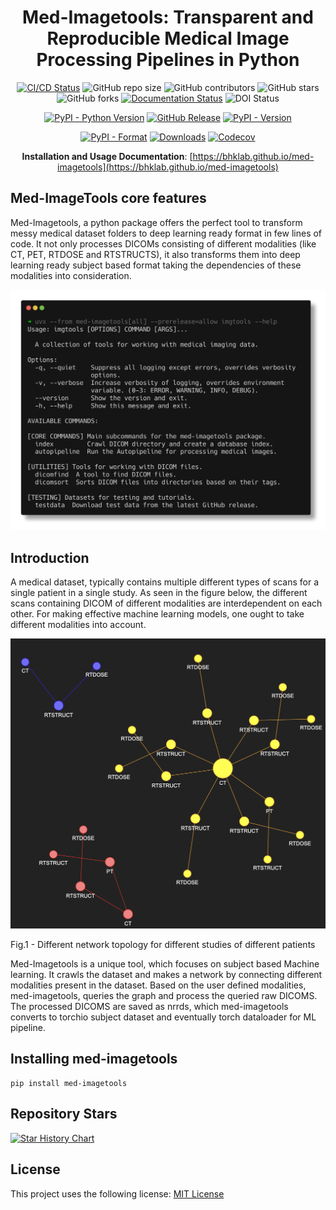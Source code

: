 <div align="center">

# Med-Imagetools: Transparent and Reproducible Medical Image Processing Pipelines in Python


[![CI/CD Status](https://github.com/bhklab/med-imagetools/actions/workflows/main.yml/badge.svg)](https://github.com/bhklab/med-imagetools/actions/workflows/main.yml)
![GitHub repo size](https://img.shields.io/github/repo-size/bhklab/med-imagetools)
![GitHub contributors](https://img.shields.io/github/contributors/bhklab/med-imagetools)
![GitHub stars](https://img.shields.io/github/stars/bhklab/med-imagetools?style=social)
![GitHub forks](https://img.shields.io/github/forks/bhklab/med-imagetools?style=social)
[![Documentation Status](https://readthedocs.org/projects/med-imagetools/badge/?version=documentation)](https://med-imagetools.readthedocs.io/en/documentation/?badge=documentation)
![DOI Status](https://zenodo.org/badge/243786996.svg)

[![PyPI - Python Version](https://img.shields.io/pypi/pyversions/med-imagetools)](https://pypi.org/project/med-imagetools/)
[![GitHub Release](https://img.shields.io/github/v/release/bhklab/med-imagetools?include_prereleases&label=pre-release)](https://github.com/bhklab/med-imagetools/releases)
[![PyPI - Version](https://img.shields.io/pypi/v/med-imagetools?label=stable-pypi)](https://pypi.org/project/med-imagetools/)

[![PyPI - Format](https://img.shields.io/pypi/format/med-imagetools)](https://pypi.org/project/med-imagetools/)
[![Downloads](https://static.pepy.tech/badge/med-imagetools)](https://pepy.tech/project/med-imagetools)
[![Codecov](https://img.shields.io/codecov/c/github/bhklab/med-imagetools?labelColor=violet&color=white)](https://codecov.io/gh/bhklab/med-imagetools)


**Installation and Usage Documentation**: [https://bhklab.github.io/med-imagetools](https://bhklab.github.io/med-imagetools)

</div>
<!--intro-start-->

## Med-ImageTools core features

Med-Imagetools, a python package offers the perfect tool to transform messy
medical dataset folders to deep learning ready format in few lines of code.
It not only processes DICOMs consisting of different modalities
(like CT, PET, RTDOSE and RTSTRUCTS), it also transforms them into
deep learning ready subject based format taking the dependencies of
these modalities into consideration.  

![cli](/assets/imgtools_cli.png)

## Introduction

A medical dataset, typically contains multiple different types of scans
for a single patient in a single study. As seen in the figure below,
the different scans containing DICOM of different modalities are
interdependent on each other. For making effective machine
learning models, one ought to take different modalities into account.

![graph](/assets/graph.png)

Fig.1 - Different network topology for different studies of different patients

Med-Imagetools is a unique tool, which focuses on subject
based Machine learning. It crawls the dataset and makes
a network by connecting different modalities present
in the dataset. Based on the user defined modalities,
med-imagetools, queries the graph and process the
queried raw DICOMS. The processed DICOMS are saved as nrrds,
which med-imagetools converts to torchio subject dataset and
eventually torch dataloader for ML pipeline.

## Installing med-imagetools

```console
pip install med-imagetools
```


## Repository Stars

[![Star History Chart](https://api.star-history.com/svg?repos=bhklab/med-imagetools&type=Date)](https://star-history.com/#bhklab/med-imagetools)

## License

This project uses the following license: [MIT License](https://github.com/bhklab/med-imagetools/blob/master/LICENSE)
<!--intro-end-->

